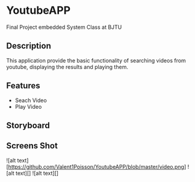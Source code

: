# YoutubeAPP
Final Project embedded System Class at BJTU

## Description
This application provide the basic functionality of searching videos from youtube, displaying the results and playing them.

## Features
- Seach Video
- Play Video

## Storyboard

## Screens Shot

![alt text][https://github.com/Valent1Poisson/YoutubeAPP/blob/master/video.png]
![alt text][]
![alt text][]
